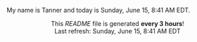 My name is Tanner and today is Sunday, June 15, 8:41 AM EDT.

<p align="center">This <i>README</i> file is generated <b>every 3 hours</b>!</br>Last refresh: Sunday, June 15, 8:41 AM EDT<br /></p>
